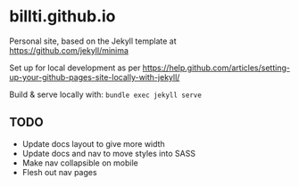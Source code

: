 billti.github.io
================

Personal site, based on the Jekyll template at https://github.com/jekyll/minima

Set up for local development as per
https://help.github.com/articles/setting-up-your-github-pages-site-locally-with-jekyll/

Build & serve locally with: `bundle exec jekyll serve`

## TODO

 - Update docs layout to give more width
 - Update docs and nav to move styles into SASS
 - Make nav collapsible on mobile
 - Flesh out nav pages
